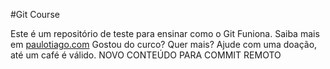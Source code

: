 #Git Course

Este é um repositório de teste para ensinar como o Git Funiona.
Saiba mais em [paulotiago.com](paulotiago.com')
Gostou do curco? Quer mais? Ajude com uma doação, até um café é válido.
NOVO CONTEÚDO PARA COMMIT REMOTO
